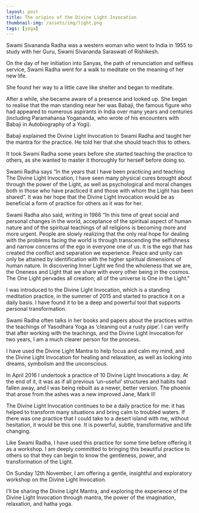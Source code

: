 ```yaml
---
layout: post
title: The origins of the Divine Light Invocation
thumbnail-img: /assets/img/light.png
tags: [yoga]
---
```



Swami Sivananda Radha was a western woman who went to India in 1955 to study with her Guru, Swami Sivananda Saraswati of Rishikesh.

On the day of her initiation into Sanyas, the path of renunciation and selfless service, Swami Radha went for a walk to meditate on the meaning of her new life.

She found her way to a little cave like shelter and began to meditate.

After a while, she became aware of a presence and looked up. She began to realise that the man standing near her was Babaji, the famous figure who had appeared to numerous aspirants in India over many years and centuries (including Paramahansa Yogananda, who wrote of his encounters with Babaji in Autobiography of a Yogi).

Babaji explained the Divine Light Invocation to Swami Radha and taught her the mantra for the practice. He told her that she should teach this to others.

It took Swami Radha some years before she started teaching the practice to others, as she wanted to master it thoroughly for herself before doing so.

Swami Radha says “In the years that I have been practicing and teaching The Divine Light Invocation, I have seen many physical cures brought about through the power of the Light, as well as psychological and moral changes both in those who have practiced it and those with whom the Light has been shared”. It was her hope that the Divine Light Invocation would be as beneficial a form of practice for others as it was for her.

Swami Radha also said, writing in 1966 “In this time of great social and personal changes in the world, acceptance of the spiritual aspect of human nature and of the spiritual teachings of all religions is becoming more and more urgent. People are slowly realizing that the only real hope for dealing with the problems facing the world is through transcending the selfishness and narrow concerns of the ego in everyone one of us. It is the ego that has created the conflict and separation we experience. Peace and unity can only be attained by identification with the higher spiritual dimensions of human nature. In discovering Inner Light we find the wholeness that we are, the Oneness and Light that we share with every other being in the cosmos. The One Light pervades all creation; all of the universe is One in the Light.”

I was introduced to the Divine Light Invocation, which is a standing meditation practice,  in the summer of 2015 and started to practice it on a daily basis. I have found it to be a deep and powerful tool that supports personal transformation.

Swami Radha often talks in her books and papers about the practices within the teachings of Yasodhara Yoga as ‘cleaning out a rusty pipe’. I can verify that after working with the teachings, and the Divine Light Invocation for two years, I am a much clearer person for the process.

I have used the Divine Light Mantra to help focus and calm my mind, and the Divine Light Invocation for healing and relaxation, as well as looking into dreams, symbolism and the unconscious.

In April 2016 I undertook a practice of 10 Divine Light Invocations a day. At the end of it, it was as if all previous ‘un-useful’ structures and habits had fallen away, and I was being rebuilt as a newer, better version. The phoenix that arose from the ashes was a new improved Jane, Mark II!

The Divine Light Invocation continues to be a daily practice for me: it has helped to transform many situations and bring calm to troubled waters. If there was one practice that I could take to a desert island with me, without hesitation, it would be this one. It is powerful, subtle, transformative and life changing.

Like Swami Radha, I have used this practice for some time before offering it as a workshop. I am deeply committed to bringing this beautiful practice to others so that they can begin to know the gentleness, power, and transformation of the Light.

On Sunday 12th November, I am offering a gentle, insightful and exploratory workshop on the Divine Light Invocation.

I’ll be sharing the Divine Light Mantra, and exploring the experience of the Divine Light Invocation through mantra, the power of the imagination, relaxation, and hatha yoga.

